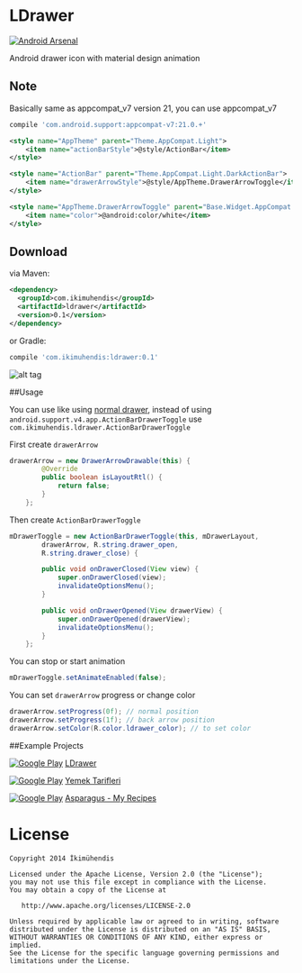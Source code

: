 LDrawer
=======

[![Android Arsenal](https://img.shields.io/badge/Android%20Arsenal-LDrawer-brightgreen.svg?style=flat)](https://android-arsenal.com/details/1/1042)

Android drawer icon with material design animation

Note
--------
Basically same as appcompat_v7 version 21, you can use appcompat_v7
```groovy
compile 'com.android.support:appcompat-v7:21.0.+'
```
```xml
<style name="AppTheme" parent="Theme.AppCompat.Light">
    <item name="actionBarStyle">@style/ActionBar</item>
</style>

<style name="ActionBar" parent="Theme.AppCompat.Light.DarkActionBar">
    <item name="drawerArrowStyle">@style/AppTheme.DrawerArrowToggle</item>
</style>

<style name="AppTheme.DrawerArrowToggle" parent="Base.Widget.AppCompat.DrawerArrowToggle">
    <item name="color">@android:color/white</item>
</style>
```



Download
--------

via Maven:
```xml
<dependency>
  <groupId>com.ikimuhendis</groupId>
  <artifactId>ldrawer</artifactId>
  <version>0.1</version>
</dependency>
```
or Gradle:
```groovy
compile 'com.ikimuhendis:ldrawer:0.1'
```

![alt tag](https://raw.githubusercontent.com/IkiMuhendis/LDrawer/master/images/animated.gif)

##Usage

You can use like using [normal drawer][2], instead of using `android.support.v4.app.ActionBarDrawerToggle` use `com.ikimuhendis.ldrawer.ActionBarDrawerToggle`

First create `drawerArrow`

```java
drawerArrow = new DrawerArrowDrawable(this) {
        @Override
        public boolean isLayoutRtl() {
            return false;
        }
    };
```
Then create `ActionBarDrawerToggle`

```java
mDrawerToggle = new ActionBarDrawerToggle(this, mDrawerLayout,
        drawerArrow, R.string.drawer_open,
        R.string.drawer_close) {

        public void onDrawerClosed(View view) {
            super.onDrawerClosed(view);
            invalidateOptionsMenu();
        }

        public void onDrawerOpened(View drawerView) {
            super.onDrawerOpened(drawerView);
            invalidateOptionsMenu();
        }
    };
```
You can stop or start animation
```java
mDrawerToggle.setAnimateEnabled(false);
```
You can set `drawerArrow` progress or change color
```java
drawerArrow.setProgress(0f); // normal position
drawerArrow.setProgress(1f); // back arrow position
drawerArrow.setColor(R.color.ldrawer_color); // to set color
```
##Example Projects

  
  [![Google Play](http://developer.android.com/images/brand/en_generic_rgb_wo_45.png)](https://play.google.com/store/apps/details?id=com.ikimuhendis.ldrawer.sample)
  [LDrawer][3]
  
  
  [![Google Play](http://developer.android.com/images/brand/en_generic_rgb_wo_45.png)](https://play.google.com/store/apps/details?id=com.ikimuhendis.android.foodjob)
  [Yemek Tarifleri][4]
  
  [![Google Play](http://developer.android.com/images/brand/en_generic_rgb_wo_45.png)](https://play.google.com/store/apps/details?id=cz.kinst.jakub.asparagus)
  [Asparagus - My Recipes][5]

License
=======

    Copyright 2014 İkimühendis

    Licensed under the Apache License, Version 2.0 (the "License");
    you may not use this file except in compliance with the License.
    You may obtain a copy of the License at

       http://www.apache.org/licenses/LICENSE-2.0

    Unless required by applicable law or agreed to in writing, software
    distributed under the License is distributed on an "AS IS" BASIS,
    WITHOUT WARRANTIES OR CONDITIONS OF ANY KIND, either express or implied.
    See the License for the specific language governing permissions and
    limitations under the License.
    
    
[1]: https://github.com/IkiMuhendis/LDrawer
[2]: http://developer.android.com/training/implementing-navigation/nav-drawer.html
[3]: https://play.google.com/store/apps/details?id=com.ikimuhendis.ldrawer.sample
[4]: https://play.google.com/store/apps/details?id=com.ikimuhendis.android.foodjob
[5]: https://play.google.com/store/apps/details?id=cz.kinst.jakub.asparagus
